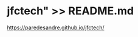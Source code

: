 # jfctech" >> README.md
<!-- git init
git add README.md 
git commit -m "primeiro commit" 
git branch -M main 
git remote add origin https://github.com/paredesandre/jfctech.git
 git push -u origin main -->

<!-- ou
git remoto adicionar origem https://github.com/paredesandre/jfctech.git
 git branch -M principal 
git push -u origem principal -->
https://paredesandre.github.io/jfctech/
